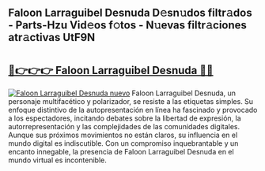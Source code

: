 ## Faloon Larraguibel Desnuda D𝚎sn𝚞dos filtr𝚊dos - Parts-Hzu Vid𝚎os f𝚘tos - N𝚞evas filtr𝚊ciones atr𝚊ctivas UtF9N

# <h2><a href="http://mb37pm.tromn.icu/?c=Faloon+Larraguibel+Desnuda">🔗👉👉👉 Faloon Larraguibel Desnuda 🔗🔗</a></h2>

[![Faloon Larraguibel Desnuda nuevo](https://i.imgur.com/pEAQMta.gif)](http://mb37pm.tromn.icu/?c=Faloon+Larraguibel+Desnuda)
Faloon Larraguibel Desnuda, un personaje multifacético y polarizador, se resiste a las etiquetas simples. Su enfoque distintivo de la autopresentación en línea ha fascinado y provocado a los espectadores, incitando debates sobre la libertad de expresión, la autorrepresentación y las complejidades de las comunidades digitales. Aunque sus próximos movimientos no están claros, su influencia en el mundo digital es indiscutible. Con un compromiso inquebrantable y un encanto innegable, la presencia de Faloon Larraguibel Desnuda en el mundo virtual es incontenible.
